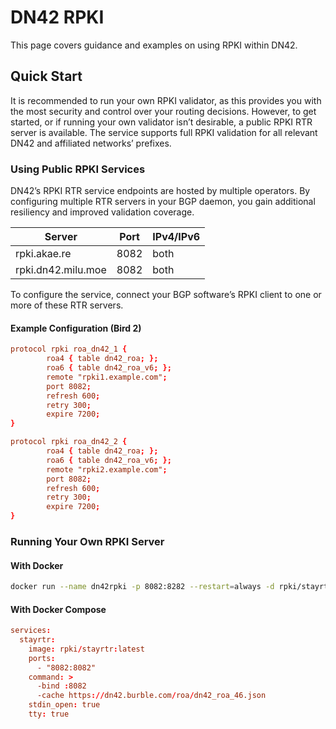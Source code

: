 # DN42 RPKI 
This page covers guidance and examples on using RPKI within DN42.

## Quick Start

It is recommended to run your own RPKI validator, as this provides you with the most security and control over your routing decisions. However, to get started, or if running your own validator isn’t desirable, a public RPKI RTR server is available. The service supports full RPKI validation for all relevant DN42 and affiliated networks’ prefixes.

### Using Public RPKI Services

DN42’s RPKI RTR service endpoints are hosted by multiple operators. By configuring multiple RTR servers in your BGP daemon, you gain additional resiliency and improved validation coverage.

| Server             | Port | **IPv4/IPv6** |
| ------------------ | ---- | ------------- |
| rpki.akae.re       | 8082 | both          |
| rpki.dn42.milu.moe | 8082 | both          |

To configure the service, connect your BGP software’s RPKI client to one or more of these RTR servers.

#### Example Configuration (Bird 2)

```conf
protocol rpki roa_dn42_1 {
        roa4 { table dn42_roa; };
        roa6 { table dn42_roa_v6; };
        remote "rpki1.example.com";
        port 8082;
        refresh 600;
        retry 300;
        expire 7200;
}

protocol rpki roa_dn42_2 {
        roa4 { table dn42_roa; };
        roa6 { table dn42_roa_v6; };
        remote "rpki2.example.com";
        port 8082;
        refresh 600;
        retry 300;
        expire 7200;
}
```

### Running Your Own RPKI Server

#### With Docker

```bash
docker run --name dn42rpki -p 8082:8282 --restart=always -d rpki/stayrtr -verify=false -checktime=false -cache=https://dn42.burble.com/roa/dn42_roa_46.json
```

#### With Docker Compose

```conf
services:
  stayrtr:
    image: rpki/stayrtr:latest
    ports:
      - "8082:8082"
    command: >
      -bind :8082
      -cache https://dn42.burble.com/roa/dn42_roa_46.json
    stdin_open: true
    tty: true
```

